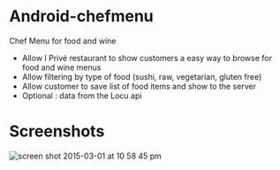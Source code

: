# Android-chefmenu
Chef Menu for food and wine

- Allow I Privé restaurant to show customers a easy way to browse for food and wine menus
- Allow filtering by type of food (sushi, raw, vegetarian, gluten free)
- Allow customer to save list of food items and show to the server
- Optional : data from the Locu api

# Screenshots
![screen shot 2015-03-01 at 10 58 45 pm](https://cloud.githubusercontent.com/assets/149837/6436562/8bd08070-c066-11e4-908e-7c00da03827e.png)
